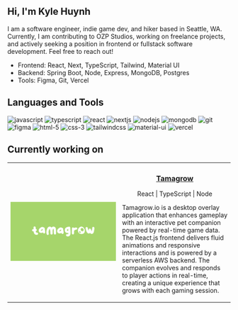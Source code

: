 ## Hi, I'm Kyle Huynh

I am a software engineer, indie game dev, and hiker based in Seattle, WA. Currently, I am contributing to OZP Studios, working on freelance projects, and actively seeking a position in frontend or fullstack software development. Feel free to reach out!

* Frontend: React, Next, TypeScript, Tailwind, Material UI
* Backend: Spring Boot, Node, Express, MongoDB, Postgres
* Tools: Figma, Git, Vercel

## Languages and Tools
<p align="left">
  <picture title="JavaScript">
    <img src="https://api.iconify.design/logos:javascript.svg" alt="javascript" width="40" height="40"/>
  </picture>
  <picture title="TypeScript">
    <img src="https://api.iconify.design/logos:typescript-icon.svg" alt="typescript" width="40" height="40"/>
  </picture>
  <picture title="React">
    <img src="https://api.iconify.design/logos:react.svg" alt="react" width="40" height="40"/>
  </picture>
  <picture title="Next">
    <img src="https://api.iconify.design/logos:nextjs-icon.svg" alt="nextjs" width="40" height="40"/>
  </picture>
  <picture title="Node.js">
    <img src="https://api.iconify.design/logos:nodejs-icon.svg" alt="nodejs" width="40" height="40"/>
  </picture>
  <picture title="MongoDB">
    <img src="https://api.iconify.design/logos:mongodb-icon.svg" alt="mongodb" width="40" height="40"/>
  </picture>
  <picture title="Git">
    <img src="https://api.iconify.design/logos:git-icon.svg" alt="git" width="40" height="40"/>
  </picture>
  <picture title="Figma">
    <img src="https://api.iconify.design/logos:figma.svg" alt="figma" width="40" height="40"/>
  </picture>
  <picture title="HTML5">
    <img src="https://api.iconify.design/logos:html-5.svg" alt="html-5" width="40" height="40"/>
  </picture>
  <picture title="CSS3">
    <img src="https://api.iconify.design/logos:css-3.svg" alt="css-3" width="40" height="40"/>
  </picture>
  <picture title="Tailwind CSS">
    <img src="https://api.iconify.design/logos:tailwindcss-icon.svg" alt="tailwindcss" width="40" height="40"/>
  </picture>
  <picture title="Material-UI">
    <img src="https://api.iconify.design/logos:material-ui.svg" alt="material-ui" width="40" height="40"/>
  </picture>
   <picture title="Vercel">
    <img src="https://api.iconify.design/logos:vercel-icon.svg" alt="vercel" width="40" height="40"/>
  </picture>
</p>

## Currently working on

<table>
  <tr>
    <td width="50%">
      <a href="https://www.tamagrow.io/" target="_blank">
        <img src="https://raw.githubusercontent.com/kylevh/kylevh/refs/heads/main/tamagrow.png" alt="Food Oasis Website" />
      </a>
    </td>
    <td valign="top">
      <h3 align="center"><a href="https://www.tamagrow.io/" target="_blank"><strong>Tamagrow</strong></a></h3>
      <p align="center">React | TypeScript | Node</p>
      <p>Tamagrow.io is a desktop overlay application that enhances gameplay with an interactive pet companion powered by real-time game data. The React.js frontend delivers fluid animations and responsive interactions and is powered by a serverless AWS backend. The companion evolves and responds to player actions in real-time, creating a unique experience that grows with each gaming session.</p>
<!--       <p align="center"><a href="https://github.com/ozpstudios/tamagrow-ow-app" target="_blank"><i>GitHub Repository</i></a></p> -->
    </td>
  </tr>
</table>
